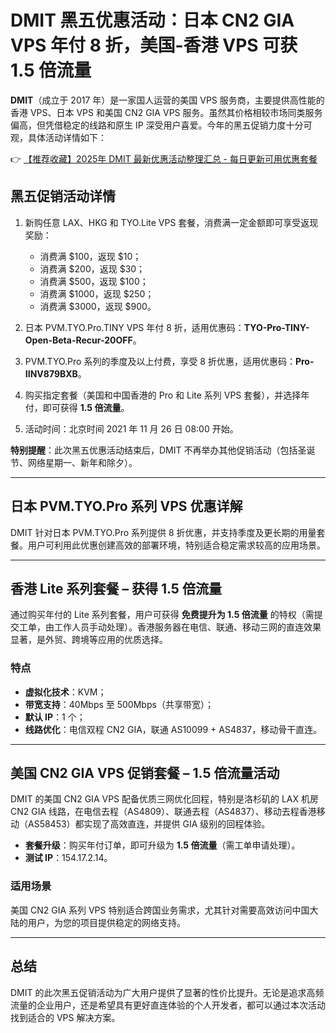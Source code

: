 # DMIT 黑五优惠活动：日本 CN2 GIA VPS 年付 8 折，美国-香港 VPS 可获 1.5 倍流量

**DMIT**（成立于 2017 年）是一家国人运营的美国 VPS 服务商，主要提供高性能的香港 VPS、日本 VPS 和美国 CN2 GIA VPS 服务。虽然其价格相较市场同类服务偏高，但凭借稳定的线路和原生 IP 深受用户喜爱。今年的黑五促销力度十分可观，具体活动详情如下：

👉 [【推荐收藏】2025年 DMIT 最新优惠活动整理汇总 - 每日更新可用优惠套餐](https://bit.ly/dmit_coupon)

## 黑五促销活动详情

1. 新购任意 LAX、HKG 和 TYO.Lite VPS 套餐，消费满一定金额即可享受返现奖励：
   - 消费满 $100，返现 $10；
   - 消费满 $200，返现 $30；
   - 消费满 $500，返现 $100；
   - 消费满 $1000，返现 $250；
   - 消费满 $3000，返现 $900。

2. 日本 PVM.TYO.Pro.TINY VPS 年付 8 折，适用优惠码：**TYO-Pro-TINY-Open-Beta-Recur-20OFF**。

3. PVM.TYO.Pro 系列的季度及以上付费，享受 8 折优惠，适用优惠码：**Pro-IINV879BXB**。

4. 购买指定套餐（美国和中国香港的 Pro 和 Lite 系列 VPS 套餐），并选择年付，即可获得 **1.5 倍流量**。

5. 活动时间：北京时间 2021 年 11 月 26 日 08:00 开始。

**特别提醒**：此次黑五优惠活动结束后，DMIT 不再举办其他促销活动（包括圣诞节、网络星期一、新年和除夕）。

---

## 日本 PVM.TYO.Pro 系列 VPS 优惠详解

DMIT 针对日本 PVM.TYO.Pro 系列提供 8 折优惠，并支持季度及更长期的用量套餐。用户可利用此优惠创建高效的部署环境，特别适合稳定需求较高的应用场景。

---

## 香港 Lite 系列套餐 – 获得 1.5 倍流量

通过购买年付的 Lite 系列套餐，用户可获得 **免费提升为 1.5 倍流量** 的特权（需提交工单，由工作人员手动处理）。香港服务器在电信、联通、移动三网的直连效果显著，是外贸、跨境等应用的优质选择。

### 特点
- **虚拟化技术**：KVM；
- **带宽支持**：40Mbps 至 500Mbps（共享带宽）；
- **默认 IP**：1 个；
- **线路优化**：电信双程 CN2 GIA，联通 AS10099 + AS4837，移动骨干直连。

---

## 美国 CN2 GIA VPS 促销套餐 – 1.5 倍流量活动

DMIT 的美国 CN2 GIA VPS 配备优质三网优化回程，特别是洛杉矶的 LAX 机房 CN2 GIA 线路，在电信去程（AS4809）、联通去程（AS4837）、移动去程香港移动（AS58453）都实现了高效直连，并提供 GIA 级别的回程体验。

- **套餐升级**：购买年付订单，即可升级为 **1.5 倍流量**（需工单申请处理）。
- **测试 IP**：154.17.2.14。

### 适用场景
美国 CN2 GIA 系列 VPS 特别适合跨国业务需求，尤其针对需要高效访问中国大陆的用户，为您的项目提供稳定的网络支持。

---

## 总结

DMIT 的此次黑五促销活动为广大用户提供了显著的性价比提升。无论是追求高频流量的企业用户，还是希望具有更好直连体验的个人开发者，都可以通过本次活动找到适合的 VPS 解决方案。
